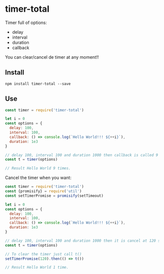 # timer-total
Timer full of options:
  * delay
  * interval
  * duration
  * callback

You can clear/cancel de timer at any moment!!

## Install
```
npm install timer-total --save
```
## Use

```javascript
const timer = require('timer-total')

let i = 0
const options = {
  delay: 100,
  interval: 100,
  callback: () => console.log(`Hello World!!! ${++i}`),
  duration: 1e3
}

// delay 100, interval 100 and duration 1000 then callback is called 9 times.
const t = timer(options)

// Result Hello World 9 times.
```

Cancel the timer when you want:

```javascript
const timer = require('timer-total')
const {promisify} = require('util')
const setTimerPromise = promisify(setTimeout)

let i = 0
const options = {
  delay: 100,
  interval: 100,
  callback: () => console.log(`Hello World!!! ${++i}`),
  duration: 1e3
}

// delay 100, interval 100 and duration 1000 then it is cancel at 120 so the callback is called 1 time.
const t = timer(options)

// To clear the timer just call t()
setTimerPromise(120).then(() => t())

// Result Hello World 1 time.
```
